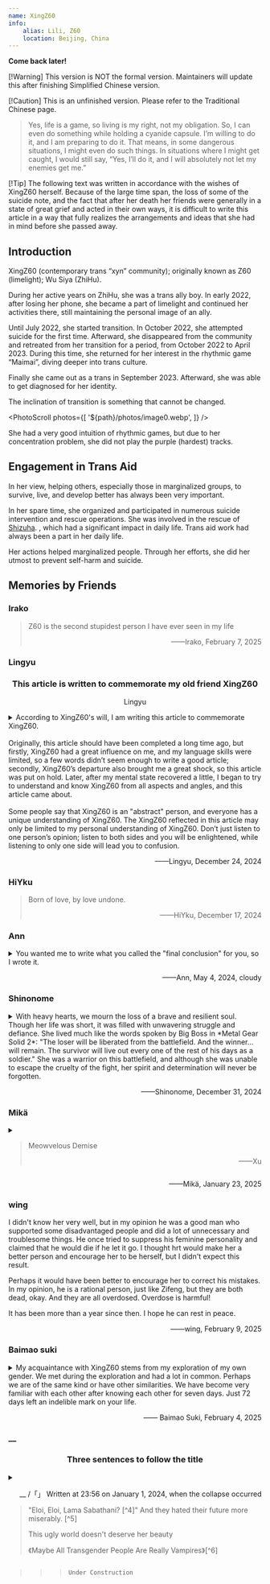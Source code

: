 ```yaml
---
name: XingZ60
info:
    alias: Lili, Z60
    location: Beijing, China
---
```


**Come back later!**

[!Warning] This version is NOT the formal version. Maintainers will update this after finishing Simplified Chinese version.

[!Caution] This is an unfinished version. Please refer to the Traditional Chinese page.

> Yes, life is a game, so living is my right, not my obligation. So, I can even do something while holding a cyanide capsule. I’m willing to do it, and I am preparing to do it. That means, in some dangerous situations, I might even do such things. In situations where I might get caught, I would still say, “Yes, I’ll do it, and I will absolutely not let my enemies get me.”

[!Tip] The following text was written in accordance with the wishes of XingZ60 herself. Because of the large time span, the loss of some of the suicide note, and the fact that after her death her friends were generally in a state of great grief and acted in their own ways, it is difficult to write this article in a way that fully realizes the arrangements and ideas that she had in mind before she passed away.

## Introduction

XingZ60 (contemporary trans “xyn” community); originally known as Z60 (limelight); Wu Siya (ZhiHu).

During her active years on ZhiHu, she was a trans ally boy. In early 2022, after losing her phone, she became a part of limelight and continued her activities there, still maintaining the personal image of an ally.

Until July 2022, she started transition. In October 2022, she attempted suicide for the first time. Afterward, she disappeared from the community and retreated from her transition for a period, from October 2022 to April 2023. During this time, she returned for her interest in the rhythmic game “Maimai”, diving deeper into trans culture.

Finally she came out as a trans in September 2023. Afterward, she was able to get diagnosed for her identity.

The inclination of transition is something that cannot be changed.

<PhotoScroll photos={[ '${path}/photos/image0.webp', ]} />

She had a very good intuition of rhythmic games, but due to her concentration problem, she did not play the purple (hardest) tracks.

## Engagement in Trans Aid

In her view, helping others, especially those in marginalized groups, to survive, live, and develop better has always been very important.

In her spare time, she organized and participated in numerous suicide intervention and rescue operations. She was involved in the rescue of [Shizuha](https://one-among.us/profile/GLaDOSister). , which had a significant impact in daily life. Trans aid work had always been a part in her daily life. <!-- 前面这句中文懂什么意思，先这么翻译，大家看一下 --> 

Her actions helped marginalized people. Through her efforts, she did her utmost to prevent self-harm and suicide.

## Memories by Friends

### Irako

> Z60 is the second stupidest person I have ever seen in my life
>
> <p style="text-align: end;">——Irako, February 7, 2025</p>

### Lingyu

<h3 align = "center">This article is written to commemorate my old friend XingZ60</h3>

<p style="text-align: center;">Lingyu</p>

<DottedNumber n="I. Preface" dash/>

<details style="margin-top: 0.5rem;">

<summary>According to XingZ60's will, I am writing this article to commemorate XingZ60. <br/><br/>Originally, this article should have been completed a long time ago, but firstly, XingZ60 had a great influence on me, and my language skills were limited, so a few words didn’t seem enough to write a good article; secondly, XingZ60’s departure also brought me a great shock, so this article was put on hold. Later, after my mental state recovered a little, I began to try to understand and know XingZ60 from all aspects and angles, and this article came about. <br/><br/>Some people say that XingZ60 is an "abstract" person, and everyone has a unique understanding of XingZ60. The XingZ60 reflected in this article may only be limited to my personal understanding of XingZ60. Don’t just listen to one person’s opinion; listen to both sides and you will be enlightened, while listening to only one side will lead you to confusion. </summary>

<DottedNumber n="II"/>

"The dead are the greatest" and "Respect the deceased" seem to be self-evident and self-evident truths in the minds of most of us. However, everyone seems to have a different understanding of what "respecting the deceased" means.

We once witnessed with our own eyes how XingZ60's parents dressed up her appearance to represent the traditional male gender at her funeral, and hung a headshot with a buzz cut in the center of the mourning hall; we also watched with our own eyes as XingZ60's parents threw her ashes into the trunk of a car and dragged them away. At that time, many people were shocked and angry at the behavior of XingZ60's parents. The respect for the deceased in the eyes of TA's parents seems to be overridden by so-called social customs and the deep-rooted prejudices of the living themselves.

Throughout the ages, people tend to "write some good words on the tombstone", talking more about achievements and less or even not talking about faults. Only Wu Zetian erected a stele without words at Ganling Mausoleum, and her merits and demerits will be judged by future generations. In this matter, XingZ60 is somewhat similar to the latter. TA once said that when a person dies, all the right and wrong, merits and demerits are "finally judged"; everyone can make their own judgments. This is also reflected in his suicide note - he invited people who had different opinions from her to write the earlier part of One Among Us, and also left a message saying "Anyone can write whatever they want."

Since XingZ60 has this idea, I will just write some stories casually. I would like to write down some of the thoughts that XingZ60 brought to me, but I will try not to make any value judgments on her behavior, and let future generations judge her right and wrong, merits and demerits.

<DottedNumber n="III"/>

XingZ60 seems to have split personality. She said she has at least three personalities, "Nebula", "Dream" and "Benzene Ring". Among them, the gender identity of one personality is male, the gender identity of another personality is female, and the gender identity of another personality is not clear to the author.

The author once thought XingZ60 was a transgender woman for a long time, but after learning about this situation, he still pondered for a long time - perhaps this is somewhat similar to the situation of Gender Fluid, and it seems that no personal pronoun is appropriate to refer to the other party.

This is the first time I have met such a friend. Later, I saw a badge in the shape of a pointer turntable on some of my other friends. The turntable was divided into three parts: sky blue (he), pink (she) and purple (they). You can adjust the direction of the pointer to point to any part to indicate your status.

Maybe this thing is suitable for her.

However, if we look at it from a higher level, the essence of this confusion is actually the conflict between XingZ60's various personalities; and such a problem of personal pronouns may just be a side effect of this personality conflict at the gender level. What about on other levels? Perhaps the temperament, character, abilities, needs, interests, ideals, and values ​​of XingZ60's various personalities are different. As friends, how should we treat these personalities, or how should we treat such a "complex of multiple personalities"? Even more so, if XingZ60's will only represents the wishes of a certain personality of XingZ60, then is this will valid? If I execute this will and write this article for him/her, is this respecting the deceased as mentioned above, or not?

I studied law and hold a legal professional qualification certificate; but I don’t know the answer to this question. I tried to search online, but all I got were the same old, mechanical applications of legal provisions: "Whether a person with split personality has civil capacity depends on whether he or she can recognize his or her own behavior." It seems that this answer does not fundamentally solve the problem.

So someone patched it up and said, "If this is a behavior done in a normal personality state, then it is effective; if this is a behavior done in an abnormal personality state, then it is ineffective." So how do we distinguish between normal personality and abnormal personality? Why can an outsider forcibly label "Nebula" as "normal personality" and forcibly label "Dream" as "abnormal personality" (or vice versa)?

I don't know the answers to these questions.

<DottedNumber n="IV"/>

XingZ60 (or possibly one of her personalities) publicly made jokes about other deceased sexual minorities more than once during her lifetime; therefore, some of XingZ60's friends also made jokes about the deceased XingZ60 more than once. This sparked quite a bit of debate - these friends believed that XingZ60's behavior showed that she was a person who agreed that "it's okay to make fun of the deceased", so making fun of her was actually a manifestation of respect for her behavior patterns and values. However, some of XingZ60's friends think that this is unacceptable. So the two sides started arguing, and it ended up in a mess.

Yes, human beings’ sorrows and joys are not the same, and human thought circuits are not the same. But who can be blamed for this? People's brain power and nervous system development are different, people's growth environment and life experience are also very different, people's rationality and sensibility are clearly controlled by the neurotransmitters in the human body, and the deep thinking and communication required for people to understand each other requires enormous energy. Therefore, human freedom is still constrained by conditions that are beyond one’s control; or in other words, human freedom is “always in chains”[^1] - and for this reason, mediation often ends up being futile, and resonance between people with “different ideologies” is a luxury. Instead, people go to war, attack each other, and hurt each other. So the world became a disguised Colosseum.

"A certain group" is even more of such an arena. Some people ridicule each other in the group and even attack each other offline. In the past, in order to "make everyone live in peace", I "mediated" the conflicts among "a certain group" without any bottom line, but there was no obvious effect, and it was even counterproductive. And XingZ60 said this:

> I can understand both sides, but I can't reconcile them.

What a helpless reality. And the world is full of helplessness. Whether it is between people or between people and things.

Faced with such a contradiction, XingZ60's approach was to separate the two groups by creating a group. Since people who have achieved success through their own efforts are attacking those who gain attention by playing the victim, let them join different groups. So he created a new group:

> This is a place to lick your wounds, not a place to show off your superiority.

He added many members to the new group who he believed were not successful in the secular sense (or even failed in the secular sense), some of whom had repeatedly self-harmed and abused drugs - but XingZ60 showed special tolerance for all kinds of people:

> They were all forced.

XingZ60 even publicly said:

> I am no different from everyone else. Although you think I am a highly educated talent of Beihang University, the admission score line of Beihang University was broken that year, and I was just lucky to get in. I was supposed to be like everyone else.

Later, I checked the admission score line of Beihang University on the Internet and found that there was no gap in the admission score line that year.

I didn't take it seriously at the time, until I heard about the story of another friend - the general situation was that he grew up in a single-parent family and was emotionally neglected by his guardian while growing up; this environment shaped his distorted personality, causing her to become addicted to drug abuse and be dealt with by the public security authorities.

After hearing this story and thinking about it, I suddenly had a creepy feeling of surviving a disaster: if my life was also "interrupted" by chance, and I started out in a single-parent family with no emotional support, then my ending might not be much better than that of this friend. Maybe I should have been shot for murder and arson.

XingZ60's parents are both teachers. This seemed to make me suddenly understand XingZ60's "modesty" about her academic qualifications. I once regarded XingZ60 as a god in my heart. Later, I suddenly realized that there was no need for this. Because, by the same logic, if I "upgrade" and become XingZ60's life, then "I can do it too"; if XingZ60 "downgrades" and becomes my life, then "TA can't step down either".

Thinking of this, I suddenly felt a sense of relief.

<DottedNumber n="V"/>

However, the operating mode of this world is not controlled by a single variable.

Of course, the beginning of life is just one of the variables. It may be an important variable, but it is not the only variable.

The world is a huge web, with seven billion people acting together on it, collectively exerting large or small influences on the direction of this web.

Everyone is a part of this big network, being influenced by it and also influencing it.

No one knows what kind of people they will meet or what kind of things will happen on this big Internet; it is even more impossible to predict what impact these things will have on their future.

When XingZ60 passed away, some people blamed themselves:

> If only I had looked at her more.
>
> I should have noticed that his mental state was not right.
>
> There was something wrong with the meal he invited me to the day before yesterday. I was so dumbfounded that I didn’t react.
>
> I was free that day, otherwise I would have gone straight to the hospital.

However, the arrival of the "big net" was so accidental. It just so happened that XingZ60 encountered a not-so-good growing environment, and it just so happened that her parents knew everything, and it just so happened that no one had time, and it just so happened that the hospital couldn't find out what the disease was, and it just so happened that all the coincidences came together.

So this is the result.

<DottedNumber n="VI"/>

But, XingZ60 still hopes that I will "stick to what I insist on" - I think it means "mediate the conflict".

But I guess I really can’t keep on insisting anymore. XingZ60's way of understanding these interpersonal conflicts seemed to have turned into something that was deeply rooted in me. It seems that I have inherited a little bit of his thoughts and continue to live - maybe one day I will die, and if someone reads what I wrote and gains some insights, they will also live with these feelings...

Later, I accidentally saw a famous saying by a poet: "When a person dies, it is like water disappearing into water."[^2]

So I opened the window, and what came into my sight was the boundless sea with spring flowers blooming.

<DottedNumber n="VII"/>

However, "Genshin Impact" is a brand new open world adventure game independently developed by miHoYo. XingZ60 plays "Genshin Impact". This "Genshin Impact" is not that "Genshin Impact"; for example, "Wu Meng DX", which is called "Arcade Genshin Impact" by everyone, is also a type of "Genshin Impact".

XingZ60 has complained more than once that "Genshin Impact" is very addictive, and has expressed the idea of ​​quitting the game - every day, she has to face the same daily tasks, repeating day after day, and if she doesn't complete a task one day, she will receive one less day's daily reward. However, when talking about quitting, he would always force herself to stop. However, one day, the following conversation occurred between me and him/her:

> Hey, have you played the new song updated on the Chinese server? It's called something like Trans or something. It's really fun. Other songs are all tap, slide or tap, tap, slide, but this song is tap, tap, tap, slide. It's really fun.

I vaguely remember that his tone was actually full of laughter.

Later, he and I hugged each other and said goodbye. This was the first time he and I hugged each other, and he looked very happy.

> "I will always be with you, sir."

The glory is always there, and I will always be with you, wherever you are.

<DottedNumber n="VIII. Written at the end" dash/>

I have written so much without realizing it. Perhaps, I think the more important experiences with her and the thoughts and ideas he brought to me should all be written here. Due to length and other reasons, I think this article should end here. There are many stories in life that are the same and different every day. Some of them I will present in other ways, and others I will just let remain in my memories.

</details>

<p style="text-align: end;">——Lingyu, December 24, 2024</p>

### HiYku

> Born of love, by love undone.
>
> <p style="text-align: end;">——HiYku, December 17, 2024</p>

### Ann

<details style="margin-top: 0.5rem;">
<summary>You wanted me to write what you called the "final conclusion" for you, so I wrote it. </summary>

I always have a question about this: I am almost the person you have chosen who has the least time with you and knows you the least. Why did you choose me, and what do you want to see me write? I think you should know that when you choose the people who write this section for you, you also choose the content that will be presented in this section. Many things about you, especially those that are generally considered bad, I only learned about them after you passed away. Perhaps if you hadn't ended your life so simply, I would have had the chance to hear you tell me these things in person, but there is really no chance anymore. I decided to write only based on my experiences with you while you were still alive. This is probably what you want, right?

In addition, there is another difficult dilemma: it is difficult for me to describe what kind of person you are as you want, and it is difficult to summarize you with concise words and capable sentences. People's deviations and imaginations in their understanding of words and short sentences will deviate from your true self. So please allow me to recall and narrate some past events that have connected me with you and make some lengthy and vague evaluations. As for what kind of person you are, please let the friends who come to this page to mourn find out from these words. Of course, no matter who reads these words, they will feel that it is more appropriate to put them in the comments section, but please allow me to complete what you have asked me to do in the way that I can barely do. This is my privilege as a living person towards you as a dead person. If you were still alive, these things would not happen.

The first time I met you and the only time I saw you was on August 12, 2023, when I had just ended a long period of hesitation and decided to start GAHT and get in touch with the transgender community. I still remember the scene of our meeting very clearly. At noon, I was sitting in a KFC seat with a window near the street opposite the Peking University Third Hospital and eating lunch. When I saw you push open the door and come in wearing a blue, pink and white mask, I unintentionally pulled out a chair to greet you. Later I discovered that I had actually been in contact with you in the online world for a long time. I am a nobody in the QQ group who dares not speak much, and I often just watch silently. Although you always say that you are numb to everything including tragedy, you always provide medication advice to those in need, always comfort those who are hurt, and always make decisive judgments and effective arrangements in response to crises. In my heart, you have always been a knowledgeable, lovely, respectable and approachable helper. You always try to be tolerant and understanding of everyone, and always do your best, even giving your all.

At that time, as a transgender girl who was just starting out in many things, it was a great fortune for me to meet you. I regard you as a respected senior and a close sister. You would share some unique perspectives with me, give me GAHT advice, and teach me how to fight against the malice from every corner of the world... At that time, when you were in the active group chat, people were always arguing over something. I always feel something similar from your speeches, of course, yours is always much deeper than mine. This made me very interested in your ideas, but I am not good at communicating with people, so we agreed to have a serious chat during the winter vacation. At that time, I didn't know that all this would become impossible in less than a month.

Although I was an eyewitness to the "Werewolf Killing" that took place on December 21, 2023, I still don't know the full story, let alone figure it out. At that time, I was attracted by your profound thoughts and gentle personality, and it was impossible for me to accept that you said such words and did such things. I was instantly disheartened and didn't have any desire to think or ask about it anymore. I chose to stay away from you quietly. But I never thought that just a few days later, I would hear the tragic news of your suicide. I never thought that I could only listen to your situation as told by others. I never thought that the separation on that day might be a real separation. At that time, I found that I was like a stubborn and sulky child. I didn't want to leave you at all, and I didn't want you to leave either.

On December 26, I asked for a dextromethorphan medicine box to make a handmade gift for a friend in another group chat where you were, and you promised to give me one.

On the 27th, you said that you forgot to send the express delivery due to an emergency. I simply thought that you were busy with something and didn't care about you at all.

On the 30th, when I was opening the express package, someone had just told me that you had committed suicide. I hurriedly dug out the express delivery label from the trash can, wanting to keep it as a souvenir, but I didn't expect that I would tear your name neatly in the middle horizontally. All the anxiety, regret and sadness were concentrated in that moment. I was deeply afraid that all this foreshadowed an irreversible tragedy...

I started to have a fever the day after hearing the news, a fever I had never had before. During this period, I could only repeat between pure drowsiness and pure crying with a high fever. Although there seemed to be some not-so-bad news during this period, my memory is really vague, and these not-so-bad news did not turn into not-so-bad facts.

Finally, at 23:56 on January 1, 2024, the nebula, which used to be full of vitality, shining and changing, quietly dissipated in the endless darkness of the universe, became a part of the silence, and merged into the cold darkness.

I read your will with a feeling that I don't know how to describe. There was almost nothing about you in it. It was all about your care, instructions and messages to your friends. When everything for you might be over, you were still caring about the people around you.

I have some selfish desires that I am not ashamed of. If I had not left your personal group on December 21, 2023 because of those things, I would have been able to get your relics as a souvenir, and I would definitely have been able to hear a few of the words you wanted to say to me. In your last words, write what you want to say to your group members at the very beginning. Before reading the will, I didn't know that you cared so much about everyone in that group. My action of leaving the group and distancing myself from you not only caused me endless regret in the future, but also must have hurt you at that time. You didn't say anything to me in your will, but you chose me to be the one to write these things on those autumn leaves. I don't understand why, so just consider it as a punishment for me. However, compared with other people, the interactions between you and me are too few. Maybe you just feel that there is nothing much to say to me. I don’t know, or maybe you have simply forgotten.

I followed my original idea and gave the quicksand mahjong made from the dextromethorphan medicine box you gave me to a friend instead of keeping it for myself as a souvenir. She was also sad that she didn't have the chance to meet you and really get to know you.

It is only in the days when you were gone that I deeply feel your influence on me in every aspect of my daily life. Not only does my GAHT program look almost identical to yours, I have also unconsciously internalized many of your concepts, which factor heavily into my decision-making in life. Although I used to feel that your practice of burning paper, medicine boxes and changing gray portraits to commemorate the deceased was pretentious, I was away from home and could not attend the farewell ceremony to mourn you in person, so I don't know what other reasons drove me to do this for you. In addition to these natural actions, I can't help but think seriously about how I can become a person like you in my eyes. I want to be like you and share the beauty and goodness you bring to me with more people who need them. I hope I can do it.

I am still in my own predicament and see no hope, which makes me miss you even more. I've never told you this, but I guess you won't hate it. Whenever I feel hopeless for various reasons and find it difficult to express or communicate with others, I always wish I could hear what you would say about this situation. Even if I had talked to you more in the past, if I could remember more of your thoughts, I might be able to try to find a way out of them, and my helplessness might be alleviated. I also think that if I could internalize your outlook on life and your view on life, which may seem crazy to others, then I would be able to live freely.

Many things have ended, but many things are still going on. Many people died, but many people still have to continue living.

You often compare the past and future changes in the transgender community to an ongoing war, which I didn’t take seriously in the past. I thought it was a bit naive at the time. But for now, wish me good luck in this war, wish us good luck.
I don't know what kind of feelings I have for you, but I feel that at least I loved you.

</details>

<p style="text-align: end;">——Ann, May 4, 2024, cloudy</p>

### Shinonome

<details style="margin-top: 0.5rem;">
<summary>With heavy hearts, we mourn the loss of a brave and resilient soul. Though her life was short, it was filled with unwavering struggle and defiance. She lived much like the words spoken by Big Boss in *Metal Gear Solid 2*: "The loser will be liberated from the battlefield. And the winner... will remain. The survivor will live out every one of the rest of his days as a soldier." She was a warrior on this battlefield, and although she was unable to escape the cruelty of the fight, her spirit and determination will never be forgotten.</summary>

Her passing is not a defeat, but a different kind of liberation—freedom from the oppressive forces of a society that could not understand or accept her. She has been released from the endless battle. Her departure is not surrender, but the conclusion of an unjust fight. She no longer has to endure the pain and pressure that society inflicted on her. In the end, she has earned the freedom of her true self.

However, as the quote reminds us, "The winner will remain." Her departure does not mark the end of her story. Her spirit lives on in each of us. She was a warrior to the very end, holding onto strength and courage. We will continue her mission and fight for those still struggling on this battlefield. Her victory was the hope she brought to every transgender person, and the call for more compassion and acceptance in society.

May her soul find peace in another world, free from the confines of this one. Her legacy will continue to inspire us to carry on her unfinished work and keep fighting for a better future.

</details>

<p style="text-align: end;">——Shinonome, December 31, 2024</p>

### Mikä

<details style="margin-top: 0.5rem;">
<summary><blockquote><p>Meowvelous Demise</p><p style="text-align: end;">——Xu</p></blockquote></summary>

<BlurBlock>
I don’t know why Mikä did not appear in XingZ60’s epitaph designation,

so I was thinking that if this was the case, maybe it would be better for me not to comment.

However, there seems to be a saying in it that “anyone who wants to write can write it.”

Oh, and it seems that I shouldn’t mention it.

After all, this part of the so-called suicide note was written by me personally after spending several afternoons looking at Jinji Lake outside the window and listening to XingZ60’s voice.

And maybe because of the above, my departure from XingZ60 happened again. There seems to be a close connection that cannot be ignored.

Maybe it also includes the so-called role-playing game of Fake Haku.

After all, playing with her for so long, it literally means playing to death.

<br/>

I didn't expect that I would lose so completely in this two-sided game.

But I also didn't expect that I lost the two-party game and the other party didn't win.

But who won? Think about it carefully. In fact, I, LingYu, KouHaku, and you both won.

If you explain the reason, the originally short message will be too lengthy.

I must mention it. Even the brain can understand it,

so, Meowvelous Demise
</BlurBlock>
</details>
<p style="text-align: end;">——Mikä, January 23, 2025</p>

### wing

I didn't know her very well, but in my opinion he was a good man who supported some disadvantaged people and did a lot of unnecessary and troublesome things. He once tried to suppress his feminine personality and claimed that he would die if he let it go. I thought hrt would make her a better person and encourage her to be herself, but I didn't expect this result.

Perhaps it would have been better to encourage her to correct his mistakes. In my opinion, he is a rational person, just like Zifeng, but they are both dead, okay. And they are all overdosed. Overdose is harmful!

It has been more than a year since then. I hope he can rest in peace.

<p style="text-align: end;">——wing, February 9, 2025</p>

### Baimao suki

<details style="margin-top: 0.5rem;">
<summary>My acquaintance with XingZ60 stems from my exploration of my own gender. We met during the exploration and had a lot in common. Perhaps we are of the same kind or have other similarities. We have become very familiar with each other after knowing each other for seven days. Just 72 days left an indelible mark on your life. </summary>

XingZ60 is a very mature person. When I expressed my anxiety about learning about weight, she not only gave me experience and help, but also said "take it slow".

At school, I often call or chat with her to ease the boredom of studying in the third year of high school, listen to them talk about various interesting things, and listen to their stories. From this we learn that XingZ60 is actually quite indifferent to life and death, which adds fun to the grand funeral. Perhaps it was because of depression that death was not far away from her, and perhaps this day would always come. But I didn't expect it to come so suddenly, after half a year of depression...

When I discussed my own spiritual exploration with her, she commented on my words as "no hope". But in her last words, she told me not to flip over. Maybe she was persuading me based on her own experience, but I still embarked on this difficult road.

From what others said, XingZ60 is more complicated and abstract than I had imagined. What I know is just the tip of the iceberg, either because of Yasasi or because of lack of time. But anyway, the second half of XingZ60 is as interesting as a game. I regret that I will never have the chance to meet you again, but in a corner of my heart there will always be a guy named XingZ60 teasing me.

<br/>

> The sunset will eventually set
>
> The dream will soon be shattered
>
> XingZ60 cuts through the sky and falls into the atmosphere

</details>

<p style="text-align: end;">—— Baimao Suki, February 4, 2025</p>

### __

<h3 align = "center">Three sentences to follow the title</h3>
<details style="margin-top: 0.5rem;">
<summary><p style="text-align: end;">__ /「」 Written at 23:56 on January 1, 2024, when the collapse occurred</p><p></p><blockquote><p>"Eloi, Eloi, Lama Sabathani? [^4]" And they hated their future more miserably. [^5]</p><p>This ugly world doesn't deserve her beauty</p><p>《Maybe All Transgender People Are Really Vampires》[^6]</p></blockquote></summary>

<br/>

---

<br/>

2024.1.2 09.26 Tang Ze: Friends who want to say goodbye to XingZ60 can go to Changping Funeral Home to pay their respects today.

——XingZ60's parents held a funeral for "him"

2024.1.2 afternoon Blank: I plan to hold a simple funeral that truly belongs to "her" in the evening

——Blank initiated but not hosted, everyone spontaneously gathered strength to hold a small memorial ceremony for her

<br/>

---

<br/>

</details>

>>> `Under Construction`
